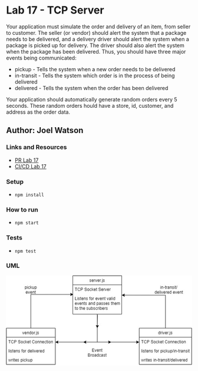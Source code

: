 # Lab 17 - TCP Server

Your application must simulate the order and delivery of an item, from seller to customer. The seller (or vendor) should alert the system that a package needs to be delivered, and a delivery driver should alert the system when a package is picked up for delivery. The driver should also alert the system when the package has been delivered. Thus, you should have three major events being communicated:

- pickup - Tells the system when a new order needs to be delivered
- in-transit - Tells the system which order is in the process of being delivered
- delivered - Tells the system when the order has been delivered

Your application should automatically generate random orders every 5 seconds. These random orders hould have a store, id, customer, and address as the order data.

## Author: Joel Watson

### Links and Resources

- [PR Lab 17](https://github.com/401-advanced-javascript-joel/tcp-server/pull/1)
- [CI/CD Lab 17](https://github.com/401-advanced-javascript-joel/tcp-server/pull/1/checks)

### Setup

- `npm install`

### How to run

- `npm start`

### Tests

- `npm test`

### UML

![UML 17](https://raw.githubusercontent.com/401-advanced-javascript-joel/tcp-server/master/assets/lab-17-uml.jpg)
